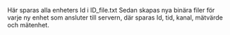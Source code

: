 Här sparas alla enheters Id i ID_file.txt
Sedan skapas nya binära filer för varje ny enhet som ansluter till servern, där sparas Id, tid, kanal, mätvärde och mätenhet.
